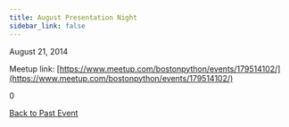 ```yaml
---
title: August Presentation Night
sidebar_link: false
---
```


August 21, 2014



Meetup link: [https://www.meetup.com/bostonpython/events/179514102/](https://www.meetup.com/bostonpython/events/179514102/)

0

[Back to Past Event](past-events.md)
